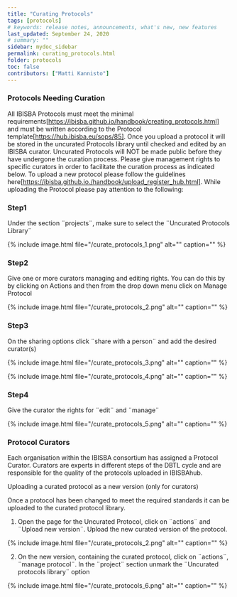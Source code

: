 ```yaml
---
title: "Curating Protocols"
tags: [protocols]
# keywords: release notes, announcements, what's new, new features
last_updated: September 24, 2020
# summary: ""
sidebar: mydoc_sidebar
permalink: curating_protocols.html
folder: protocols
toc: false
contributors: ["Matti Kannisto"]
---
```



### Protocols Needing Curation

All IBISBA Protocols must meet the minimal requirements[https://ibisba.github.io/handbook/creating_protocols.html] and must be written according to the Protocol template[https://hub.ibisba.eu/sops/85]. Once you upload a protocol it will be stored in the uncurated Protocols library until checked and edited by an IBISBA curator. Uncurated Protocols will NOT be made public before they have undergone the curation process. Please give management rights to specific curators in order to facilitate the curation process as indicated below. To upload a new protocol please follow the guidelines here[https://ibisba.github.io./handbook/upload_register_hub.html]. While uploading the Protocol please pay attention to the following:

### Step1
Under the section ¨projects¨, make sure to select the ¨Uncurated Protocols Library¨

{% include image.html file="/curate_protocols_1.png" alt="" caption="" %}

### Step2
Give one or more curators managing and editing rights. You can do this by by clicking on Actions and then from the drop down menu click on Manage Protocol 

{% include image.html file="/curate_protocols_2.png" alt="" caption="" %}

### Step3
On the sharing options click ¨share with a person¨ and add the desired curator(s)

{% include image.html file="/curate_protocols_3.png" alt="" caption="" %}

{% include image.html file="/curate_protocols_4.png" alt="" caption="" %}

### Step4
Give the curator the rights for ¨edit¨ and ¨manage¨

{% include image.html file="/curate_protocols_5.png" alt="" caption="" %}

### Protocol Curators

Each organisation within the IBISBA consortium has assigned a Protocol Curator. Curators are experts in different steps of the DBTL cycle and are responsible for the quality of the protocols uploaded in IBISBAhub. 

Uploading a curated protocol as a new version (only for curators)

Once a protocol has been changed to meet the required standards it can be uploaded to the curated protocol library. 

  1. Open the page for the Uncurated Protocol, click on ¨actions¨ and ¨Upload new version¨. Upload the new curated version of the protocol.
  
  {% include image.html file="/curate_protocols_2.png" alt="" caption="" %}
  
  2. On the new version, containing the curated protocol, click on ¨actions¨, ¨manage protocol¨. In the ¨project¨ section unmark the ¨Uncurated protocols library¨ option
  
   {% include image.html file="/curate_protocols_6.png" alt="" caption="" %}
  

